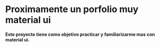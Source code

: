 # Proximamente un porfolio muy material ui

#### Este proyecto tiene como objetivo practicar y familiarizarme mas con material ui.
